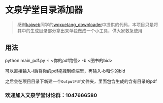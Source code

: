 # 文泉学堂目录添加器

> 感谢[kajweb](https://github.com/kajweb/)同学的[wqxuetang_downloader](https://github.com/kajweb/wqxuetang_downloader)中提供的代码，本项目只是将其中的生成目录部分拿出来单独做成一个小工具，供大家救急使用

## 用法

python main_pdf.py -i <你的pdf路径> -b <图书的bid>

可以直接输入-i后将你的pdf拖拽到终端里，再输入-b和你的bid

之后会在项目目录下新建一个`OutputPdf`文件夹，里面包含生成的含有目录的pdf

### 欢迎加入文泉学堂讨论群：1047666580
